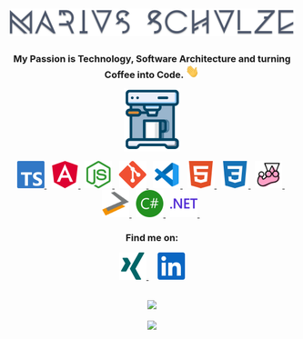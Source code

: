 <h1 align="center">
    <img  src="https://raw.githubusercontent.com/schulzi66/schulzi66/main/img/name.svg" alt="Marius Schulze">
</h1>

<h3 align="center" style="border-bottom-style: none; margin-bottom: 12px">My Passion is Technology, Software Architecture and turning Coffee into Code. <img src="https://raw.githubusercontent.com/schulzi66/schulzi66/main/img/hi.gif" alt="hi" width="24" height="24"/></h3>

<p align="center">
    <img src="https://raw.githubusercontent.com/schulzi66/schulzi66/main/img/coffee-css.svg" alt="coffee" width="20%"/>
</p>

<p align="center"> 
  <a href="https://www.typescriptlang.org/" target="_blank"> <img src="https://raw.githubusercontent.com/schulzi66/schulzi66/main/img/typescript.svg" alt="typescript" width="48" height="48"/> </a>&nbsp;
  <a href="https://angular.io" target="_blank"> <img src="https://raw.githubusercontent.com/schulzi66/schulzi66/main/img/angular.svg" alt="angular" width="48" height="48"/> </a>&nbsp;
  <a href="https://nodejs.org" target="_blank"> <img src="https://raw.githubusercontent.com/schulzi66/schulzi66/main/img/nodedotjs.svg" alt="nodejs" width="48" height="48"/> </a>&nbsp;
  <a href="https://git-scm.com/" target="_blank"> <img src="https://raw.githubusercontent.com/schulzi66/schulzi66/main/img/git.svg" alt="git" width="48" height="48"/> </a>&nbsp;
  <a href="https://code.visualstudio.com/" target="_blank"> <img src="https://raw.githubusercontent.com/schulzi66/schulzi66/main/img/vscode.svg" alt="vscode" width="48" height="48"/> </a>&nbsp;
  <a href="https://www.w3.org/html/" target="_blank"> <img src="https://raw.githubusercontent.com/schulzi66/schulzi66/main/img/html5.svg" alt="html5" width="48" height="48"/> </a>&nbsp;
  <a href="https://www.w3schools.com/css/" target="_blank"> <img src="https://raw.githubusercontent.com/schulzi66/schulzi66/main/img/css3.svg" alt="css3" width="48" height="48"/> </a>&nbsp;
  <a href="https://jestjs.io/" target="_blank"> <img src="https://raw.githubusercontent.com/schulzi66/schulzi66/main/img/jest.svg" alt="jest" width="48" height="48"/> </a>&nbsp;
  <a href="https://www.isaqb.org/certifications/cpsa-certifications/cpsa-foundation-level/" target="_blank"> <img src="https://raw.githubusercontent.com/schulzi66/schulzi66/main/img/isaqb.png" alt="isaqb" width="48" height="48"/> </a>&nbsp;
  <a href="https://www.w3schools.com/cs/" target="_blank"> <img src="https://raw.githubusercontent.com/schulzi66/schulzi66/main/img/csharp.svg" alt="csharp" width="48" height="48"/> </a>&nbsp;
  <a href="https://dotnet.microsoft.com/" target="_blank"> <img src="https://raw.githubusercontent.com/schulzi66/schulzi66/main/img/dotnet.svg" alt="dotnet" width="48" height="48"/> </a>&nbsp;
</p>

<h3 align="center">Find me on:</h3>
<p align="center"> 
  <a href="https://www.xing.com/profile/Marius_Schulze8/cv" target="_blank"> <img src="https://raw.githubusercontent.com/schulzi66/schulzi66/main/img/xing.svg" alt="xing" width="48" height="48"/> </a> &nbsp;&nbsp;&nbsp;
  <a href="https://www.linkedin.com/in/marius-schulze-78a84a14a/" target="_blank"> <img src="https://raw.githubusercontent.com/schulzi66/schulzi66/main/img/linkedin.svg" alt="linkedIn" width="48" height="48"/> </a>
</p>

<br>

<div align="center">
  <img align="center" src="https://github-readme-stats.vercel.app/api?username=schulzi66&theme=dark&count_private=true&show_icons=true&include_all_commits=true"><br><br>
  <img align="center" src="https://github-readme-stats.vercel.app/api/top-langs/?username=schulzi66&theme=dark&layout=compact&hide=php">
</div>
